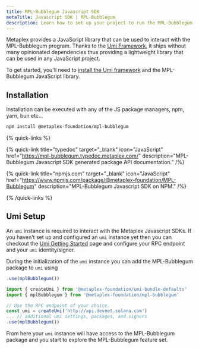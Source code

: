 ```yaml
---
title: MPL-Bubblegum Javascript SDK
metaTitle: Javascript SDK | MPL-Bubblegum
description: Learn how to set up your project to run the MPL-Bubblegum Javascript SDK.
---
```


Metaplex provides a JavaScript library that can be used to interact with the MPL-Bubblegum program. Thanks to the [Umi Framework](/umi), it ships without many opinionated dependencies thus providing a lightweight library that can be used in any JavaScript project.

To get started, you'll need to [install the Umi framework](/umi/getting-started) and the MPL-Bubblegum JavaScript library.

## Installation

Installation can be executed with any of the JS package managers, npm, yarn, bun etc...

```sh
npm install @metaplex-foundation/mpl-bubblegum
```

{% quick-links %}

{% quick-link title="typedoc" target="_blank" icon="JavaScript" href="https://mpl-bubblegum.typedoc.metaplex.com/" description="MPL-Bubblegum Javascript SDK generated package API documentation." /%}

{% quick-link title="npmjs.com" target="_blank" icon="JavaScript" href="https://www.npmjs.com/package/@metaplex-foundation/MPL-Bubblegum" description="MPL-Bubblegum Javascript SDK on NPM." /%}

{% /quick-links %}

## Umi Setup

An `umi` instance is required to interact with the Metaplex Javascript SDKs. If you haven't set up and configured an `umi` instance yet then you can checkout the [Umi Getting Started](/umi/getting-started) page and configure your RPC endpoint and your `umi` identity/signer.

During the initialization of the `umi` instance you can add the MPL-Bubblegum package to `umi` using

```js
.use(mplBubblegum())
```

```ts
import { createUmi } from '@metaplex-foundation/umi-bundle-defaults'
import { mplBubblegum } from '@metaplex-foundation/mpl-bubblegum'

// Use the RPC endpoint of your choice.
const umi = createUmi('http://api.devnet.solana.com')
... // additional umi settings, packages, and signers
.use(mplBubblegum())
```

From here your `umi` instance will have access to the MPL-Bubblegum package and you start to explore the MPL-Bubblegum feature set.
